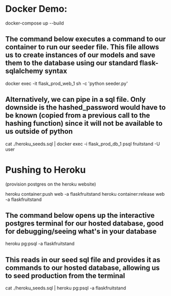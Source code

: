 # Docker Demo:
docker-compose up --build
## The command below executes a command to our container to run our seeder file. This file allows us to create instances of our models and save them to the database using our standard flask-sqlalchemy syntax
docker exec -it flask_prod_web_1 sh -c 'python seeder.py'
## Alternatively, we can pipe in a sql file. Only downside is the hashed_password would have to be known (copied from a previous call to the hashing function) since it will not be available to us outside of python
cat ./heroku_seeds.sql | docker exec -i flask_prod_db_1 psql fruitstand -U user


# Pushing to Heroku
(provision postgres on the heroku website)

heroku container:push web -a flaskfruitstand
heroku container:release web -a flaskfruitstand

## The command below opens up the interactive postgres terminal for our hosted database, good for debugging/seeing what's in your database
heroku pg:psql -a flaskfruitstand

## This reads in our seed sql file and provides it as commands to our hosted database, allowing us to seed production from the terminal
cat ./heroku_seeds.sql | heroku pg:psql -a flaskfruitstand